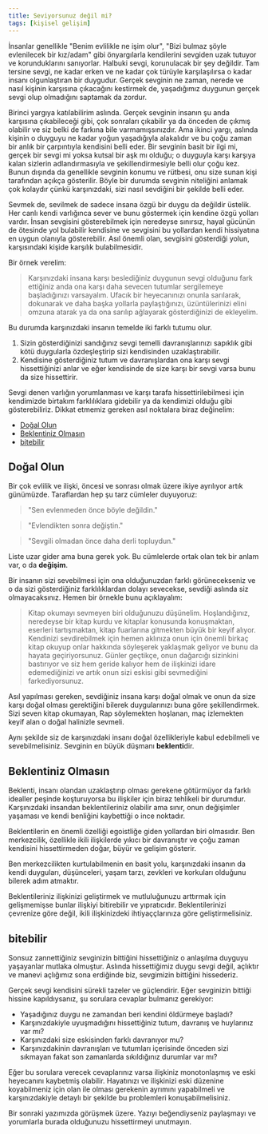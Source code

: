 ```yaml
---
title: Seviyorsunuz değil mi?
tags: [kişisel gelişim]
---
```


İnsanlar genellikle "Benim evlilikle ne işim olur", "Bizi bulmaz şöyle evlenilecek bir kız/adam" gibi önyargılarla kendilerini sevgiden uzak tutuyor ve korunduklarını sanıyorlar. Halbuki sevgi, korunulacak bir şey değildir. Tam tersine sevgi, ne kadar erken ve ne kadar çok türüyle karşılaşılırsa o kadar insanı olgunlaştıran bir duygudur. Gerçek sevginin ne zaman, nerede ve nasıl kişinin karşısına çıkacağını kestirmek de, yaşadığımız duygunun gerçek sevgi olup olmadığını saptamak da zordur.

Birinci yargıya katılabilirim aslında. Gerçek sevginin insanın şu anda karşısına çıkabileceği gibi, çok sonraları çıkabilir ya da önceden de çıkmış olabilir ve siz belki de farkına bile varmamışsınızdır. Ama ikinci yargı, aslında kişinin o duyguyu ne kadar yoğun yaşadığıyla alakalıdır ve bu çoğu zaman bir anlık bir çarpıntıyla kendisini belli eder. Bir sevginin basit bir ilgi mi, gerçek bir sevgi mi yoksa kutsal bir aşk mı olduğu; o duyguyla karşı karşıya kalan sizlerin adlandırmasıyla ve şekillendirmesiyle belli olur çoğu kez. Bunun dışında da genellikle sevginin konumu ve rütbesi, onu size sunan kişi tarafından açıkça gösterilir. Böyle bir durumda sevginin niteliğini anlamak çok kolaydır çünkü karşınızdaki, sizi nasıl sevdiğini bir şekilde belli eder.

Sevmek de, sevilmek de sadece insana özgü bir duygu da değildir üstelik. Her canlı kendi varlığınca sever ve bunu göstermek için kendine özgü yolları vardır. İnsan sevgisini gösterebilmek için neredeyse sınırsız, hayal gücünün de ötesinde yol bulabilir kendisine ve sevgisini bu yollardan kendi hissiyatına en uygun olanıyla gösterebilir. Asıl önemli olan, sevgisini gösterdiği yolun, karşısındaki kişide karşılık bulabilmesidir.

Bir örnek verelim:

> Karşınızdaki insana karşı beslediğiniz duygunun sevgi olduğunu fark ettiğiniz anda ona karşı daha sevecen tutumlar sergilemeye başladığınızı varsayalım. Ufacık bir heyecanınızı onunla sarılarak, dokunarak ve daha başka yollarla paylaştığınızı, üzüntülerinizi elini omzuna atarak ya da ona sarılıp ağlayarak gösterdiğinizi de ekleyelim.

Bu durumda karşınızdaki insanın temelde iki farklı tutumu olur.

1. Sizin gösterdiğinizi sandığınız sevgi temelli davranışlarınızı sapıklık gibi kötü duygularla özdeşleştirip sizi kendisinden uzaklaştırabilir.
2. Kendisine gösterdiğiniz tutum ve davranışlardan ona karşı sevgi hissettiğinizi anlar ve eğer kendisinde de size karşı bir sevgi varsa bunu da size hissettirir.

Sevgi denen varlığın yorumlanması ve karşı tarafa hissettirilebilmesi için kendimizde birtakım farklılıklara gidebilir ya da kendimizi olduğu gibi gösterebiliriz. Dikkat etmemiz gereken asıl noktalara biraz değinelim:

-   [Doğal Olun](#doğal-olun)
-   [Beklentiniz Olmasın](#beklentiniz-olmasın)
-   [bitebilir](#bitebilir)

## Doğal Olun

Bir çok evlilik ve ilişki, öncesi ve sonrası olmak üzere ikiye ayrılıyor artık günümüzde. Taraflardan hep şu tarz cümleler duyuyoruz:

> "Sen evlenmeden önce böyle değildin."

> "Evlendikten sonra değiştin."

> "Sevgili olmadan önce daha derli topluydun."

Liste uzar gider ama buna gerek yok. Bu cümlelerde ortak olan tek bir anlam var, o da **değişim**.

Bir insanın sizi sevebilmesi için ona olduğunuzdan farklı görünecekseniz ve o da sizi gösterdiğiniz farklılıklardan dolayı sevecekse, sevdiği aslında siz olmayacaksınız. Hemen bir örnekle bunu açıklayalım:

> Kitap okumayı sevmeyen biri olduğunuzu düşünelim. Hoşlandığınız, neredeyse bir kitap kurdu ve kitaplar konusunda konuşmaktan, eserleri tartışmaktan, kitap fuarlarına gitmekten büyük bir keyif alıyor. Kendinizi sevdirebilmek için hemen aklınıza onun için önemli birkaç kitap okuyup onlar hakkında söyleşerek yaklaşmak geliyor ve bunu da hayata geçiriyorsunuz. Günler geçtikçe, onun dağarcığı sizinkini bastırıyor ve siz hem geride kalıyor hem de ilişkinizi idare  edemediğinizi ve artık onun sizi eskisi gibi sevmediğini farkediyorsunuz.

Asıl yapılması gereken, sevdiğiniz insana karşı doğal olmak ve onun da size karşı doğal olması gerektiğini bilerek duygularınızı buna göre şekillendirmek. Sizi seven kitap okumayan, Rap söylemekten hoşlanan, maç izlemekten keyif alan o doğal halinizle sevmeli.

Aynı şekilde siz de karşınızdaki insanı doğal özellikleriyle kabul edebilmeli ve sevebilmelisiniz. Sevginin en büyük düşmanı **beklenti**dir.

## Beklentiniz Olmasın

Beklenti, insanı olandan uzaklaştırıp olması gerekene götürmüyor da farklı idealler peşinde koşturuyorsa bu ilişkiler için biraz tehlikeli bir durumdur. Karşınızdaki insandan beklentileriniz olabilir ama sınır, onun değişimler yaşaması ve kendi benliğini kaybettiği o ince noktadır.

Beklentilerin en önemli özelliği egoistliğe giden yollardan biri olmasıdır. Ben merkezcilik, özellikle ikili ilişkilerde yıkıcı bir davranıştır ve çoğu zaman kendisini hissettirmeden doğar, büyür ve gelişim gösterir.

Ben merkezcilikten kurtulabilmenin en basit yolu, karşınızdaki insanın da kendi duyguları, düşünceleri, yaşam tarzı, zevkleri ve korkuları olduğunu bilerek adım atmaktır.

Beklentileriniz ilişkinizi geliştirmek ve mutluluğunuzu arttırmak için gelişmemişse bunlar ilişkiyi bitirebilir ve yıpratıcıdır. Beklentilerinizi çevrenize göre değil, ikili ilişkinizdeki ihtiyaççlarınıza göre geliştirmelisiniz.

## bitebilir

Sonsuz zannettiğiniz sevginizin bittiğini hissettiğiniz o anlaşılma duyguyu yaşayanlar mutlaka olmuştur. Aslında hissettiğimiz duygu sevgi değil, açlıktır ve manevi açlığımız sona erdiğinde biz, sevgimizin bittiğini hissederiz.

Gerçek sevgi kendisini sürekli tazeler ve güçlendirir. Eğer sevginizin bittiği hissine kapıldıysanız, şu sorulara cevaplar bulmanız gerekiyor:

- Yaşadığınız duygu ne zamandan beri kendini öldürmeye başladı?
- Karşınızdakiyle uyuşmadığını hissettiğiniz tutum, davranış ve huylarınız var mı?
- Karşınızdaki size eskisinden farklı davranıyor mu?
- Karşınızdakinin davranışları ve tutumları içerisinde önceden sizi sıkmayan fakat son zamanlarda sıkıldığınız durumlar var mı?

Eğer bu sorulara verecek cevaplarınız varsa ilişkiniz monotonlaşmış ve eski heyecanını kaybetmiş olabilir. Hayatınızı ve ilişkinizi eski düzenine koyabilmeniz için olan ile olması gerekenin ayrımını yapabilmeli ve karşınızdakiyle detaylı bir şekilde bu problemleri konuşabilmelisiniz.

Bir sonraki yazımızda görüşmek üzere. Yazıyı beğendiyseniz paylaşmayı ve yorumlarla burada olduğunuzu hissettirmeyi unutmayın.
